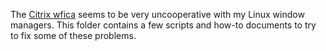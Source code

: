 The [Citrix wfica](https://en.wikipedia.org/wiki/Independent_Computing_Architecture) seems to be very uncooperative with my Linux window managers.  This folder contains a few scripts and how-to documents to try to fix some of these problems.
